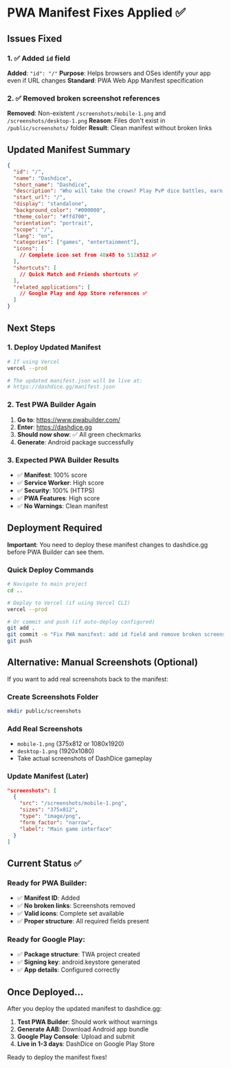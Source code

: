 # PWA Manifest Fixes Applied ✅

## Issues Fixed

### 1. ✅ Added `id` field
**Added**: `"id": "/"`
**Purpose**: Helps browsers and OSes identify your app even if URL changes
**Standard**: PWA Web App Manifest specification

### 2. ✅ Removed broken screenshot references
**Removed**: Non-existent `/screenshots/mobile-1.png` and `/screenshots/desktop-1.png`
**Reason**: Files don't exist in `/public/screenshots/` folder
**Result**: Clean manifest without broken links

## Updated Manifest Summary

```json
{
  "id": "/",
  "name": "Dashdice",
  "short_name": "Dashdice", 
  "description": "Who will take the crown? Play PvP dice battles, earn founder rewards, and compete!",
  "start_url": "/",
  "display": "standalone",
  "background_color": "#000000",
  "theme_color": "#ffd700",
  "orientation": "portrait",
  "scope": "/",
  "lang": "en",
  "categories": ["games", "entertainment"],
  "icons": [
    // Complete icon set from 48x48 to 512x512 ✅
  ],
  "shortcuts": [
    // Quick Match and Friends shortcuts ✅
  ],
  "related_applications": [
    // Google Play and App Store references ✅
  ]
}
```

## Next Steps

### 1. Deploy Updated Manifest
```bash
# If using Vercel
vercel --prod

# The updated manifest.json will be live at:
# https://dashdice.gg/manifest.json
```

### 2. Test PWA Builder Again
1. **Go to**: https://www.pwabuilder.com/
2. **Enter**: https://dashdice.gg
3. **Should now show**: ✅ All green checkmarks
4. **Generate**: Android package successfully

### 3. Expected PWA Builder Results
- ✅ **Manifest**: 100% score
- ✅ **Service Worker**: High score
- ✅ **Security**: 100% (HTTPS)
- ✅ **PWA Features**: High score
- ✅ **No Warnings**: Clean manifest

## Deployment Required

**Important**: You need to deploy these manifest changes to dashdice.gg before PWA Builder can see them.

### Quick Deploy Commands
```bash
# Navigate to main project
cd ..

# Deploy to Vercel (if using Vercel CLI)
vercel --prod

# Or commit and push (if auto-deploy configured)
git add .
git commit -m "Fix PWA manifest: add id field and remove broken screenshots"
git push
```

## Alternative: Manual Screenshots (Optional)

If you want to add real screenshots back to the manifest:

### Create Screenshots Folder
```bash
mkdir public/screenshots
```

### Add Real Screenshots
- `mobile-1.png` (375x812 or 1080x1920)
- `desktop-1.png` (1920x1080)
- Take actual screenshots of DashDice gameplay

### Update Manifest (Later)
```json
"screenshots": [
  {
    "src": "/screenshots/mobile-1.png",
    "sizes": "375x812",
    "type": "image/png", 
    "form_factor": "narrow",
    "label": "Main game interface"
  }
]
```

## Current Status ✅

### Ready for PWA Builder:
- ✅ **Manifest ID**: Added
- ✅ **No broken links**: Screenshots removed
- ✅ **Valid icons**: Complete set available
- ✅ **Proper structure**: All required fields present

### Ready for Google Play:
- ✅ **Package structure**: TWA project created
- ✅ **Signing key**: android.keystore generated
- ✅ **App details**: Configured correctly

## Once Deployed...

After you deploy the updated manifest to dashdice.gg:

1. **Test PWA Builder**: Should work without warnings
2. **Generate AAB**: Download Android app bundle
3. **Google Play Console**: Upload and submit
4. **Live in 1-3 days**: DashDice on Google Play Store

Ready to deploy the manifest fixes!